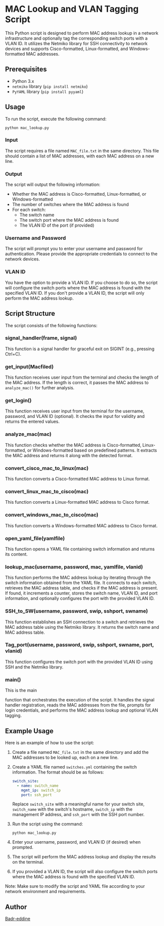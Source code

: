 # MAC Lookup and VLAN Tagging Script

This Python script is designed to perform MAC address lookup in a network infrastructure and optionally tag the corresponding switch ports with a VLAN ID. It utilizes the Netmiko library for SSH connectivity to network devices and supports Cisco-formatted, Linux-formatted, and Windows-formatted MAC addresses.

## Prerequisites

- Python 3.x
- `netmiko` library (`pip install netmiko`)
- `PyYAML` library (`pip install pyyaml`)

## Usage

To run the script, execute the following command:

```
python mac_lookup.py
```

### Input

The script requires a file named `MAC_file.txt` in the same directory. This file should contain a list of MAC addresses, with each MAC address on a new line.

### Output

The script will output the following information:

- Whether the MAC address is Cisco-formatted, Linux-formatted, or Windows-formatted
- The number of switches where the MAC address is found
- For each switch:
  - The switch name
  - The switch port where the MAC address is found
  - The VLAN ID of the port (if provided)

### Username and Password

The script will prompt you to enter your username and password for authentication. Please provide the appropriate credentials to connect to the network devices.

### VLAN ID

You have the option to provide a VLAN ID. If you choose to do so, the script will configure the switch ports where the MAC address is found with the specified VLAN ID. If you don't provide a VLAN ID, the script will only perform the MAC address lookup.

## Script Structure

The script consists of the following functions:

### signal_handler(frame, signal)

This function is a signal handler for graceful exit on SIGINT (e.g., pressing Ctrl+C).

### get_input(Macfiled)

This function receives user input from the terminal and checks the length of the MAC address. If the length is correct, it passes the MAC address to `analyze_mac()` for further analysis.

### get_login()

This function receives user input from the terminal for the username, password, and VLAN ID (optional). It checks the input for validity and returns the entered values.

### analyze_mac(mac)

This function checks whether the MAC address is Cisco-formatted, Linux-formatted, or Windows-formatted based on predefined patterns. It extracts the MAC address and returns it along with the detected format.

### convert_cisco_mac_to_linux(mac)

This function converts a Cisco-formatted MAC address to Linux format.

### convert_linux_mac_to_cisco(mac)

This function converts a Linux-formatted MAC address to Cisco format.

### convert_windows_mac_to_cisco(mac)

This function converts a Windows-formatted MAC address to Cisco format.

### open_yaml_file(yamlfile)

This function opens a YAML file containing switch information and returns its content.

### lookup_mac(username, password, mac, yamlfile, vlanid)

This function performs the MAC address lookup by iterating through the switch information obtained from the YAML file. It connects to each switch, retrieves the MAC address table, and checks if the MAC address is present. If found, it increments a counter, stores the switch name, VLAN ID, and port information, and optionally configures the port with the provided VLAN ID.

### SSH_to_SW(username, password, swip, sshport, swname)

This function establishes an SSH connection to a switch and retrieves the MAC address table using the Netmiko library. It returns the switch name and MAC address table.

### Tag_port(username, password, swip, sshport, swname, port, vlanid)

This function configures the switch port with the provided VLAN ID using SSH and the Netmiko library.

### main()

This is the main

 function that orchestrates the execution of the script. It handles the signal handler registration, reads the MAC addresses from the file, prompts for login credentials, and performs the MAC address lookup and optional VLAN tagging.

## Example Usage

Here is an example of how to use the script:

1. Create a file named `MAC_file.txt` in the same directory and add the MAC addresses to be looked up, each on a new line.

2. Create a YAML file named `switches.yml` containing the switch information. The format should be as follows:

   ```yaml
   switch_site:
     - name: switch_name
       mgmt_ip: switch_ip
       port: ssh_port
   ```

   Replace `switch_site` with a meaningful name for your switch site, `switch_name` with the switch's hostname, `switch_ip` with the management IP address, and `ssh_port` with the SSH port number.

3. Run the script using the command:

   ```
   python mac_lookup.py
   ```

4. Enter your username, password, and VLAN ID (if desired) when prompted.

5. The script will perform the MAC address lookup and display the results on the terminal.

6. If you provided a VLAN ID, the script will also configure the switch ports where the MAC address is found with the specified VLAN ID.

Note: Make sure to modify the script and YAML file according to your network environment and requirements.

## Author

[Badr-eddine](https://www.linkedin.com/in/badreddine-aharchi) 
